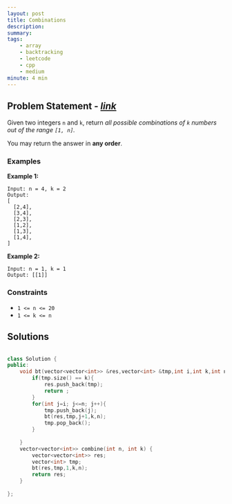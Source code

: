 ```yaml
---
layout: post
title: Combinations
description: 
summary: 
tags:
    - array
    - backtracking
    - leetcode
    - cpp
    - medium
minute: 4 min
---
```


## Problem Statement - [*link*](https://leetcode.com/problems/combinations/)
Given two integers `n` and `k`, return *all possible combinations of `k` numbers out of the range `[1, n]`.*

You may return the answer in **any order**.

 

### Examples
**Example 1:**  
```
Input: n = 4, k = 2
Output:
[
  [2,4],
  [3,4],
  [2,3],
  [1,2],
  [1,3],
  [1,4],
]
```

**Example 2:**  
```
Input: n = 1, k = 1
Output: [[1]]
```

### Constraints
+ `1 <= n <= 20`
+ `1 <= k <= n`

## Solutions
```cpp

class Solution {
public:
    void bt(vector<vector<int>> &res,vector<int> &tmp,int i,int k,int n){
        if(tmp.size() == k){
            res.push_back(tmp); 
            return ;
        }
        for(int j=i; j<=n; j++){
            tmp.push_back(j);
            bt(res,tmp,j+1,k,n);
            tmp.pop_back();
        }
        
    }
    vector<vector<int>> combine(int n, int k) {
        vector<vector<int>> res;
        vector<int> tmp;
        bt(res,tmp,1,k,n);
        return res;
    }
   
};
```
